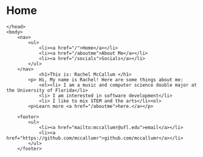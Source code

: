 <!--This is a personal website for Rachel McCallum.
-->
# Home

<html>
	<head>
		<title>Rachel McCallum, Lvl. 1 Programmer</title>
		
	</head>
	<body>
		<nav>
    		<ul>
        		<li><a href="/">Home</a></li>
	        	<li><a href="/aboutme">About Me</a></li>
        		<li><a href="/socials">Socials</a></li>
    		</ul>
		</nav>
        		<h1>This is: Rachel McCallum </h1> 
			<p> Hi, My name is Rachel! Here are some things about me:
				<ol><li> I am a music and computer science double major at the University of Florida</li>
				<li> I am interested in software development</li>
				<li> I like to mix STEM and the arts</li><ol>
			<p>Learn more <a href="/aboutme">here.</a></p>
			
		<footer>
    		<ul>
        		<li><a href="mailto:mccallumr@ufl.edu">email</a></li>
        		<li><a href="https://github.com/mccallumr">github.com/mccallumr</a></li>
			</ul>
		</footer>

